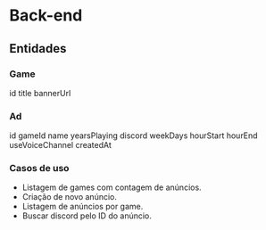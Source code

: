 # Back-end

## Entidades

### Game

id
title
bannerUrl

### Ad

id
gameId
name
yearsPlaying
discord
weekDays
hourStart
hourEnd
useVoiceChannel
createdAt

### Casos de uso

- Listagem de games com contagem de anúncios.
- Criação de novo anúncio.
- Listagem de anúncios por game.
- Buscar discord pelo ID do anúncio.